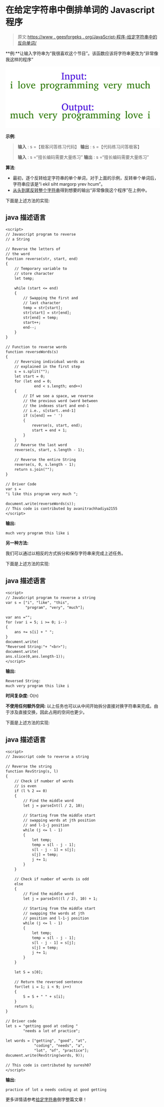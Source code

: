 # 在给定字符串中倒排单词的 Javascript 程序

> 原文:[https://www . geesforgeks . org/JavaScript-程序-给定字符串中的反向单词/](https://www.geeksforgeeks.org/javascript-program-to-reverse-words-in-a-given-string/)

**例:**让输入字符串为“我很喜欢这个节目”。该函数应该将字符串更改为“非常像我这样的程序”

![reverse-words](img/369767928f21e752cfabf4c1b77a30e2.png)

**示例**:

> **输入** : s =【极客问答练习代码】
> **输出** : s =【代码练习问答极客】
> 
> **输入** : s =“擅长编码需要大量练习”
> **输出** : s =“擅长编码需要大量练习”

**算法**:

*   最初，逐个反转给定字符串的单个单词，对于上面的示例，反转单个单词后，字符串应该是“i ekil siht margorp yrev hcum”。
*   [从头到尾反转整个字符串](https://www.geeksforgeeks.org/write-a-program-to-reverse-an-array-or-string/)得到想要的输出“非常像我这个程序”在上例中。

下面是上述方法的实现:

## java 描述语言

```
<script>
// Javascript program to reverse 
// a String

// Reverse the letters of 
// the word 
function reverse(str, start, end)
{
    // Temporary variable to 
    // store character 
    let temp;        

    while (start <= end) 
    {
        // Swapping the first and 
        // last character 
        temp = str[start];
        str[start] = str[end];
        str[end] = temp;
        start++;
        end--;
    }
}

// Function to reverse words
function reverseWords(s)
{
    // Reversing individual words as
    // explained in the first step
    s = s.split("");
    let start = 0;
    for (let end = 0; 
             end < s.length; end++) 
    {
        // If we see a space, we reverse 
        // the previous word (word between 
        // the indexes start and end-1 
        // i.e., s[start..end-1]
        if (s[end] == ' ') 
        {
            reverse(s, start, end);
            start = end + 1;
        }
    }
    // Reverse the last word
    reverse(s, start, s.length - 1);

    // Reverse the entire String
    reverse(s, 0, s.length - 1);
    return s.join("");
}

// Driver Code
var s = 
"i like this program very much ";

document.write(reverseWords(s));
// This code is contributed by avanitrachhadiya2155
</script>
```

**输出:**

```
much very program this like i
```

**另一种方法:**

我们可以通过以相反的方式拆分和保存字符串来完成上述任务。

下面是上述方法的实现:

## java 描述语言

```
<script>
// JavaScript program to reverse a string
var s = ["i", "like", "this", 
         "program", "very", "much"];

var ans ="";
for (var i = 5; i >= 0; i--)
{
    ans += s[i] + " ";
}
document.write(
"Reversed String:"+ "<br>");
document.write(
ans.slice(0,ans.length-1));
</script>
```

**输出:**

```
Reversed String:
much very program this like i
```

**时间复杂度:** O(n)

**不使用任何额外空间:**
以上任务也可以从中间开始拆分直接对换字符串来完成。由于涉及直接交换，因此占用的空间也更少。

下面是上述方法的实现:

## java 描述语言

```
<script>
// Javascript code to reverse a string

// Reverse the string
function RevString(s, l)
{    
    // Check if number of words 
    // is even
    if (l % 2 == 0)
    {
        // Find the middle word
        let j = parseInt(l / 2, 10);

        // Starting from the middle start
        // swapping words at jth position 
        // and l-1-j position
        while (j <= l - 1)
        {
            let temp;
            temp = s[l - j - 1];
            s[l - j - 1] = s[j];
            s[j] = temp;
            j += 1;
        }
    }

    // Check if number of words is odd
    else
    {
        // Find the middle word
        let j = parseInt((l / 2), 10) + 1;

        // Starting from the middle start
        // swapping the words at jth
        // position and l-1-j position
        while (j <= l - 1)
        {
            let temp;
            temp = s[l - j - 1];
            s[l - j - 1] = s[j];
            s[j] = temp;
            j += 1;
        }
    }

    let S = s[0];

    // Return the reversed sentence
    for(let i = 1; i < 9; i++)
    {
        S = S + " " + s[i];
    }
    return S;
}

// Driver code
let s = "getting good at coding "
        "needs a lot of practice";

let words = ["getting", "good", "at",
             "coding", "needs", "a",
             "lot", "of", "practice"];
document.write(RevString(words, 9));

// This code is contributed by suresh07
</script>
```

**输出:**

```
practice of lot a needs coding at good getting
```

更多详情请参考[给定字符串](https://www.geeksforgeeks.org/reverse-words-in-a-given-string/)倒字整篇文章！